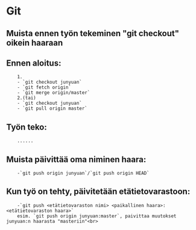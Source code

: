 # Git
## Muista ennen työn tekeminen "git checkout" oikein haaraan

## Ennen aloitus:  
		1.  
		- `git checkout junyuan`  
		- `git fetch origin`  
		- `git merge origin/master`  
		2.(tai)  
		- `git checkout junyuan`  
		- `git pull origin master`  

## Työn teko:  
		......  

## Muista päivittää oma niminen haara: 
		-`git push origin junyuan`/`git push origin HEAD`  

## Kun työ on tehty, päivitetään etätietovarastoon:  
		-`git push <etätietovaraston nimi> <paikallinen haara>:<etätietovaraston haara>`  
		esim. `git push origin junyuan:master`, paivittaa muutokset junyuan:n haarasta "masteriin"<br>  
